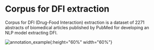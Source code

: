 # Corpus for DFI extraction

Corpus for DFI (Drug-Food Interaction) extraction is a dataset of 2271 abstracts of biomedical articles published by PubMed for developing an NLP model extracting DFI.

![annotation_example](https://user-images.githubusercontent.com/75958220/104395745-c1321780-558c-11eb-9121-2fa7895c56ff.png){:height="60%" width="60%"}

